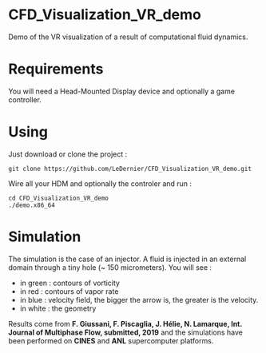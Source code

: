 # CFD_Visualization_VR_demo
Demo of the VR visualization of a result of computational fluid dynamics.

# Requirements
You will need a Head-Mounted Display device and optionally a game controller.

# Using
Just download or clone the project :
```user
git clone https://github.com/LeDernier/CFD_Visualization_VR_demo.git
```
Wire all your HDM and optionally the controler and run :

```user
cd CFD_Visualization_VR_demo
./demo.x86_64
```

# Simulation
The simulation is the case of an injector. A fluid is injected in an external domain through a tiny hole (~ 150 micrometers). 
You will see :
* in green : contours of vorticity
* in red : contours of vapor rate
* in blue : velocity field, the bigger the arrow is, the greater is the velocity.
* in white : the geometry

Results come from **F. Giussani, F. Piscaglia, J. Hélie, N. Lamarque, Int. Journal of Multiphase Flow, submitted, 2019** 
and the simulations have been performed on **CINES** and **ANL** supercomputer platforms.
